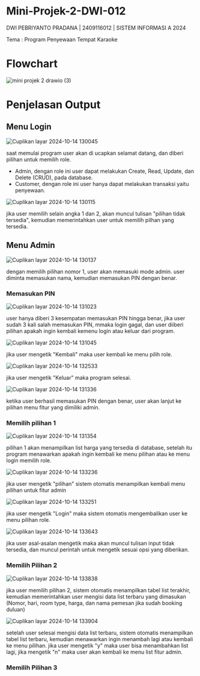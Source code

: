 # Mini-Projek-2-DWI-012
DWI PEBRIYANTO PRADANA | 2409116012 | SISTEM INFORMASI A 2024

Tema : Program Penyewaan Tempat Karaoke

# Flowchart
![mini projek 2 drawio (3)](https://github.com/user-attachments/assets/16fc4e57-4de5-46cd-9a1a-0e97b59f1d17)

# Penjelasan Output
## Menu Login
![Cuplikan layar 2024-10-14 130045](https://github.com/user-attachments/assets/cdb40433-5164-4535-b44e-07cb373e0d41)

saat memulai program user akan di ucapkan selamat datang, dan diberi pilihan untuk memilih role.
- Admin, dengan role ini user dapat melakukan Create, Read, Update, dan Delete (CRUD), pada database.
- Customer, dengan role ini user hanya dapat melakukan transaksi yaitu penyewaan.

![Cuplikan layar 2024-10-14 130115](https://github.com/user-attachments/assets/fc702bdc-1914-47a5-a5fe-9b59399c7983)

jika user memilih selain angka 1 dan 2, akan muncul tulisan "pilihan tidak tersedia", kemudian memerintahkan user untuk memilih pilhan yang tersedia.

## Menu Admin
![Cuplikan layar 2024-10-14 130137](https://github.com/user-attachments/assets/2e179774-59ce-433d-9b7c-b91d5ec4b7d2)


dengan memilih pilihan nomor 1, user akan memasuki mode admin. user diminta memasukan nama, kemudian memasukan PIN dengan benar.

### Memasukan PIN
![Cuplikan layar 2024-10-14 131023](https://github.com/user-attachments/assets/6eb53775-0746-4804-8484-f4da91559615)

user hanya diberi 3 kesempatan memasukan PIN hingga benar, jika user sudah 3 kali salah memasukan PIN, mmaka login gagal, dan user diiberi pilihan apakah ingin kembali kemenu login atau keluar dari program.

![Cuplikan layar 2024-10-14 131045](https://github.com/user-attachments/assets/adeff1fc-2402-457c-854e-8e3655051e76)

jika user mengetik "Kembali" maka user kembali ke menu pilih role.

![Cuplikan layar 2024-10-14 132533](https://github.com/user-attachments/assets/623a5431-ee7a-4407-9716-81763ec6587e)

jika user mengetik "Keluar" maka program selesai.

![Cuplikan layar 2024-10-14 131336](https://github.com/user-attachments/assets/2f5adb57-53e7-4357-b973-e4f62ad92865)

ketika user berhasil memasukan PIN dengan benar, user akan lanjut ke pilihan menu fitur yang dimiliki admin.

### Memilih pilihan 1
![Cuplikan layar 2024-10-14 131354](https://github.com/user-attachments/assets/ec462a37-a364-4a8f-a600-ac76038d80c4)

pilihan 1 akan menampilkan list harga yang tersedia di database, setelah itu program menawarkan apakah ingin kembali ke menu pilihan atau ke menu login memilih role.

![Cuplikan layar 2024-10-14 133236](https://github.com/user-attachments/assets/328ca0ec-4a55-4751-9468-3dc37bf4d6d5)

jika user mengetik "pilihan" sistem otomatis menampilkan kembali menu pilihan untuk fitur admin

![Cuplikan layar 2024-10-14 133251](https://github.com/user-attachments/assets/e6c46479-1c0d-46f8-83df-3c78630ba26e)

jika user mengetik "Login" maka sistem otomatis mengembalikan user ke menu pilihan role.

![Cuplikan layar 2024-10-14 133643](https://github.com/user-attachments/assets/a45b1647-a3d0-4e35-836f-a30c3c913392)

jika user asal-asalan mengetik maka akan muncul tulisan input tidak tersedia, dan muncul perintah untuk mengetik sesuai opsi yang diberikan.

### Memilih Pilihan 2
![Cuplikan layar 2024-10-14 133838](https://github.com/user-attachments/assets/d9ca29e9-7dcc-4da9-8619-3b8dca6bee65)

jika user memilih pilihan 2, sistem otomatis menampilkan tabel list terakhir, kemudian memerintahkan user mengisi data list terbaru yang dimasukan (Nomor, hari, room type, harga, dan nama pemesan jika sudah booking duluan)

![Cuplikan layar 2024-10-14 133904](https://github.com/user-attachments/assets/859ebeeb-2180-479f-9e90-354dbd0b6f86)

setelah user selesai mengisi data list terbaru, sistem otomatis menampilkan tabel list terbaru, kemudian menawarkan ingin menambah lagi atau kembali ke menu pilihan.
jika user mengetik "y" maka user bisa menambahkan list lagi, jika mengetik "n" maka user akan kembali ke menu list fitur admin.

### Memilih Pilihan 3


